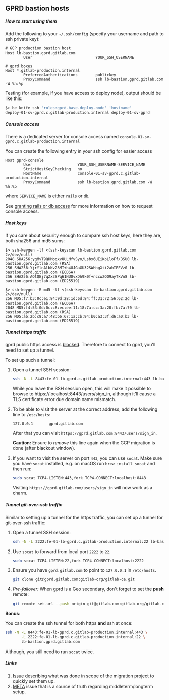 ## GPRD bastion hosts

##### How to start using them
Add the following to your `~/.ssh/config` (specify your username and path to ssh private key):
```
# GCP production bastion host
Host lb-bastion.gprd.gitlab.com
        User                            YOUR_SSH_USERNAME

# gprd boxes
Host *.gitlab-production.internal
        PreferredAuthentications        publickey
        ProxyCommand                    ssh lb-bastion.gprd.gitlab.com -W %h:%p
```

Testing (for example, if you have access to deploy node), output should be like this:
```bash
$> be knife ssh 'roles:gprd-base-deploy-node' 'hostname'
deploy-01-sv-gprd.c.gitlab-production.internal deploy-01-sv-gprd
```
##### Console access

There is a dedicated server for console access named
`console-01-sv-gprd.c.gitlab-production.internal`

You can create the following entry in your ssh config for easier access

```
Host gprd-console
        User                    YOUR_SSH_USERNAME-SERVICE_NAME
        StrictHostKeyChecking   no
        HostName                console-01-sv-gprd.c.gitlab-production.internal
        ProxyCommand            ssh lb-bastion.gprd.gitlab.com -W %h:%p
```
where `SERVICE_NAME` is either `rails` or `db`.

See [granting rails or db access](../uncategorized/granting-rails-or-db-access.md) for more
information on how to request console access.

##### Host keys
If you care about security enough to compare ssh host keys, here they are, both sha256 and md5 sums:
```
$> ssh-keygen -lf <(ssh-keyscan lb-bastion.gprd.gitlab.com 2>/dev/null)
2048 SHA256:ygMvT9QHMoqxvUULMfvSyo/Lsbx6UEiKoLloFf/BSU0 lb-bastion.gprd.gitlab.com (RSA)
256 SHA256:YjrYlnAlbKv23MI+h4UJGaGU32SWHngXti2ahIEEVz0 lb-bastion.gprd.gitlab.com (ECDSA)
256 SHA256:AOtQEj7qZx3SPq61NU0vxDh9k0f+nccwZOO9ayTkVn8 lb-bastion.gprd.gitlab.com (ED25519)

$> ssh-keygen -E md5 -lf <(ssh-keyscan lb-bastion.gprd.gitlab.com 2>/dev/null)
256 MD5:f7:b3:0c:e1:84:9d:28:1d:6d:84:ff:31:72:56:62:2d lb-bastion.gprd.gitlab.com (ECDSA)
2048 MD5:f4:53:0d:0c:c8:ec:ee:11:18:7a:cc:3a:20:fb:7a:70 lb-bastion.gprd.gitlab.com (RSA)
256 MD5:ab:2b:c8:a7:48:b6:67:1a:cb:94:b0:a3:3f:d6:a0:b3 lb-bastion.gprd.gitlab.com (ED25519)
```

##### Tunnel https traffic

gprd public https access is [blocked](https://gitlab.com/gitlab-com/migration/issues/359).
Therefore to connect to gprd, you'll need to set up a tunnel.

To set up such a tunnel:

1. Open a tunnel SSH session:

    ```sh
    ssh -N -L 8443:fe-01-lb-gprd.c.gitlab-production.internal:443 lb-bastion.gprd.gitlab.com
    ```

    While you leave the SSH session open, this will make it possible to browse to https://localhost:8443/users/sign_in,
    although it'll cause a TLS certificate error due domain name mismatch.

1. To be able to visit the server at the correct address, add the following line to `/etc/hosts`:

    ```
    127.0.0.1       gprd.gitlab.com
    ```

    After that you can visit `https://gprd.gitlab.com:8443/users/sign_in`.

    **Caution:** Ensure to _remove_ this line again when the GCP migration is done (after blackout window).

1. If you want to visit the server on port `443`, you can use `socat`.
    Make sure you have `socat` installed, e.g. on macOS run `brew install socat` and then run:

    ```sh
    sudo socat TCP4-LISTEN:443,fork TCP4-CONNECT:localhost:8443
    ```

    Visiting `https://gprd.gitlab.com/users/sign_in` will now work as a charm.

##### Tunnel git-over-ssh traffic

Similar to setting up a tunnel for the https traffic, you can set up a
tunnel for git-over-ssh traffic:

1. Open a tunnel SSH session:

    ```sh
    ssh -N -L 2222:fe-01-lb-gprd.c.gitlab-production.internal:22 lb-bastion.gprd.gitlab.com
    ```

1. Use `socat` to forward from local port `2222` to `22`.

    ```sh
    sudo socat TCP4-LISTEN:22,fork TCP4-CONNECT:localhost:2222
    ```

1. Ensure you have `gprd.gitlab.com` to point to `127.0.0.1` in `/etc/hosts`.

    ```sh
    git clone git@gprd.gitlab.com:gitlab-org/gitlab-ce.git
    ```

1. _Pre-failover:_ When gprd is a Geo secondary, don't forget to set the **push** remote:

    ```sh
    git remote set-url --push origin git@gitlab.com:gitlab-org/gitlab-ce.git
    ```

**Bonus**:

You can create the ssh tunnel for both https **and** ssh at once:

```sh
ssh -N -L 8443:fe-01-lb-gprd.c.gitlab-production.internal:443 \
       -L 2222:fe-01-lb-gprd.c.gitlab-production.internal:22 \
       lb-bastion.gprd.gitlab.com
```

Although, you still need to run `socat` twice.

##### Links
 1. [Issue](https://gitlab.com/gitlab-com/migration/issues/299) describing what was done in scope of the migration project to quickly set them up.
 1. [META](https://gitlab.com/gitlab-com/infrastructure/issues/3995) issue that is a source of truth regarding middleterm/longterm setup.
